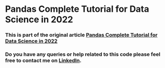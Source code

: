 # Pandas Complete Tutorial for Data Science in 2022
### This is part of the original article [Pandas Complete Tutorial for Data Science in 2022](https://norochalise.medium.com/pandas-complete-tutorial-for-data-science-in-2022-685a4c6df347)

### Do you have any queries or help related to this code please feel free to contact me on [LinkedIn](https://www.linkedin.com/in/norochalise/).
